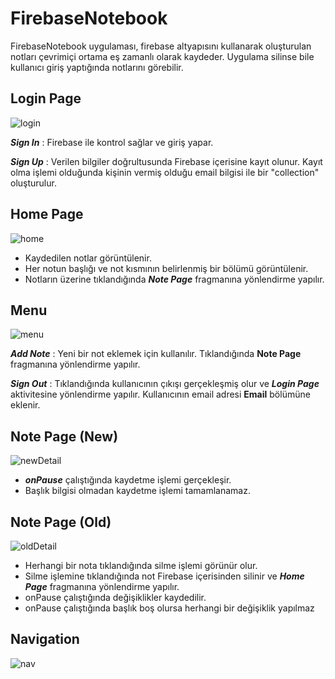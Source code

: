 # FirebaseNotebook
FirebaseNotebook uygulaması, firebase altyapısını kullanarak oluşturulan notları çevrimiçi ortama eş zamanlı olarak kaydeder. Uygulama silinse bile kullanıcı giriş yaptığında notlarını görebilir.

## Login Page
![login](https://github.com/Emreren11/FirebaseNotebook/assets/113580478/97920e21-eafd-4332-b48c-475fb71affc9)

***Sign In*** : Firebase ile kontrol sağlar ve giriş yapar.

***Sign Up*** : Verilen bilgiler doğrultusunda Firebase içerisine kayıt olunur. Kayıt olma işlemi olduğunda kişinin vermiş olduğu email bilgisi ile bir "collection" oluşturulur.

## Home Page
![home](https://github.com/Emreren11/FirebaseNotebook/assets/113580478/3831f74c-e796-4e3e-bb9c-fb8177ab9d37)

- Kaydedilen notlar görüntülenir.
- Her notun başlığı ve not kısmının belirlenmiş bir bölümü görüntülenir.
- Notların üzerine tıklandığında ***Note Page*** fragmanına yönlendirme yapılır.

## Menu
![menu](https://github.com/Emreren11/FirebaseNotebook/assets/113580478/de712d4f-1a78-4743-af88-e90c52002f2e)

***Add Note*** : Yeni bir not eklemek için kullanılır. Tıklandığında **Note Page** fragmanına yönlendirme yapılır.

***Sign Out*** : Tıklandığında kullanıcının çıkışı gerçekleşmiş olur ve ***Login Page*** aktivitesine yönlendirme yapılır. Kullanıcının email adresi **Email** bölümüne eklenir.

## Note Page (New)
![newDetail](https://github.com/Emreren11/FirebaseNotebook/assets/113580478/a49124d5-b8d1-4bea-b6b2-426dfa550e99)

- ***onPause*** çalıştığında kaydetme işlemi gerçekleşir. 
- Başlık bilgisi olmadan kaydetme işlemi tamamlanamaz.

## Note Page (Old)
![oldDetail](https://github.com/Emreren11/FirebaseNotebook/assets/113580478/09c381ac-d912-4f23-865f-f0a850f05ba1)
- Herhangi bir nota tıklandığında silme işlemi görünür olur.
- Silme işlemine tıklandığında not Firebase içerisinden silinir ve ***Home Page*** fragmanına yönlendirme yapılır.
- onPause çalıştığında değişiklikler kaydedilir.
- onPause çalıştığında başlık boş olursa herhangi bir değişiklik yapılmaz


## Navigation
![nav](https://github.com/Emreren11/FirebaseNotebook/assets/113580478/f57d0b2a-2ff8-4e10-8e1d-8fd843a30e0f)


